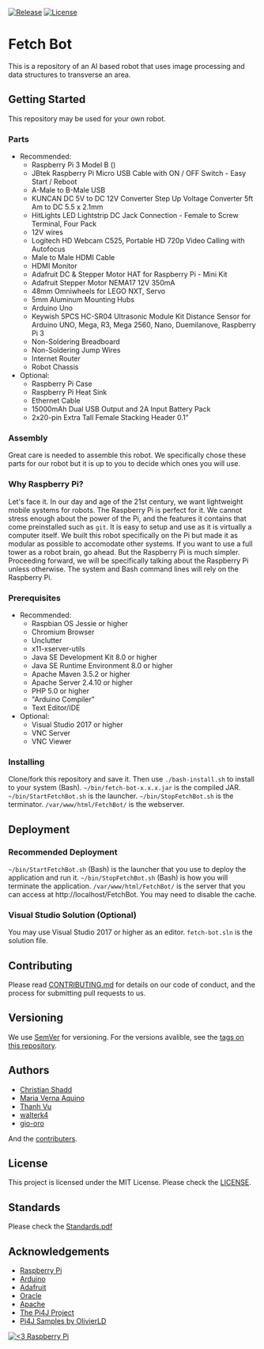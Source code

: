 [![Release](https://img.shields.io/github/release/cshadd/fetch-bot/all.svg)](https://github.com/cshadd/fetch-bot/releases)
[![License](https://img.shields.io/github/license/cshadd/fetch-bot.svg)](LICENSE)

# Fetch Bot
This is a repository of an AI based robot that uses image processing and data structures to transverse an area.

## Getting Started
This repository may be used for your own robot.

### Parts
* Recommended:
    - Raspberry Pi 3 Model B ()
    - JBtek Raspberry Pi Micro USB Cable with ON / OFF Switch - Easy Start / Reboot
    - A-Male to B-Male USB
    - KUNCAN DC 5V to DC 12V Converter Step Up Voltage Converter 5ft Am to DC 5.5 x 2.1mm
    - HitLights LED Lightstrip DC Jack Connection - Female to Screw Terminal, Four Pack
    - 12V wires
    - Logitech HD Webcam C525, Portable HD 720p Video Calling with Autofocus
    - Male to Male HDMI Cable
    - HDMI Monitor
    - Adafruit DC & Stepper Motor HAT for Raspberry Pi - Mini Kit
    - Adafruit Stepper Motor NEMA17 12V 350mA
    - 48mm Omniwheels for LEGO NXT, Servo
    - 5mm Aluminum Mounting Hubs
    - Arduino Uno
    - Keywish 5PCS HC-SR04 Ultrasonic Module Kit Distance Sensor for Arduino UNO, Mega, R3, Mega 2560, Nano, Duemilanove, Raspberry Pi 3
    - Non-Soldering Breadboard
    - Non-Soldering Jump Wires
    - Internet Router
    - Robot Chassis
* Optional:
    - Raspberry Pi Case
    - Raspberry Pi Heat Sink
    - Ethernet Cable
    - 15000mAh Dual USB Output and 2A Input Battery Pack
    - 2x20-pin Extra Tall Female Stacking Header 0.1"

### Assembly
Great care is needed to assemble this robot.
We specifically chose these parts for our robot but it is up to you to decide which ones you will use.

### Why Raspberry Pi?
Let's face it. In our day and age of the 21st century, we want lightweight mobile systems for robots. The Raspberry Pi is perfect for it.
We cannot stress enough about the power of the Pi, and the features it contains that come preinstalled such as ``git``.
It is easy to setup and use as it is virtually a computer itself.
We built this robot specifically on the Pi but made it as modular as possible to accomodate other systems.
If you want to use a full tower as a robot brain, go ahead. But the Raspberry Pi is much simpler.
Proceeding forward, we will be specifically talking about the Raspberry Pi unless otherwise. The system and Bash command lines will rely on the Raspberry Pi.

### Prerequisites
* Recommended:
    - Raspbian OS Jessie or higher
    - Chromium Browser
    - Unclutter
    - x11-xserver-utils
    - Java SE Development Kit 8.0 or higher
    - Java SE Runtime Environment 8.0 or higher
    - Apache Maven 3.5.2 or higher
    - Apache Server 2.4.10 or higher
    - PHP 5.0 or higher
    - "Arduino Compiler"
    - Text Editor/IDE
* Optional:
    - Visual Studio 2017 or higher
    - VNC Server
    - VNC Viewer

### Installing
Clone/fork this repository and save it. Then use ``./bash-install.sh`` to install to your system (Bash).
``~/bin/fetch-bot-x.x.x.jar`` is the compiled JAR.
``~/bin/StartFetchBot.sh`` is the launcher.
``~/bin/StopFetchBot.sh`` is the terminator.
``/var/www/html/FetchBot/`` is the webserver.

## Deployment

### Recommended Deployment
``~/bin/StartFetchBot.sh`` (Bash) is the launcher that you use to deploy the application and run it. ``~/bin/StopFetchBot.sh`` (Bash) is how you will terminate the application.
``/var/www/html/FetchBot/`` is the server that you can access at http://localhost/FetchBot. You may need to disable the cache.

### Visual Studio Solution (Optional)
You may use Visual Studio 2017 or higher as an editor. ``fetch-bot.sln`` is the solution file.

## Contributing
Please read [CONTRIBUTING.md](CONTRIBUTING.md) for details on our code of conduct, and the process for submitting pull requests to us.

## Versioning
We use [SemVer](http://semver.org/) for versioning. For the versions avalible, see the [tags on this repository](https://github.com/cshadd/fetch-bot/tags).

## Authors
* [Christian Shadd](https://github.com/cshadd)
* [Maria Verna Aquino](https://github.com/anrev09)
* [Thanh Vu](https://github.com/Vu-Thanh)
* [walterk4](https://github.com/walterk4)
* [gio-oro](https://github.com/gio-oro)

And the [contributers](https://github.com/cshadd/fetch-bot/graphs/contributors).

## License
This project is licensed under the MIT License. Please check the [LICENSE](LICENSE).

## Standards
Please check the [Standards.pdf](/docs/Standards.pdf)

## Acknowledgements
* [Raspberry Pi](https://www.raspberrypi.org/)
* [Arduino](https://www.arduino.cc/)
* [Adafruit](https://www.adafruit.com/)
* [Oracle](https://www.oracle.com/)
* [Apache](https://www.apache.org/)
* [The Pi4J Project](http://pi4j.com/)
* [Pi4J Samples by OlivierLD](https://github.com/OlivierLD/raspberry-pi4j-samples)

[![<3 Raspberry Pi](https://www.raspberrypi.org/app/uploads/2017/06/Powered-by-Raspberry-Pi-Logo_Outline-Colour-Screen-500x153.png)](https://www.raspberrypi.org/)
